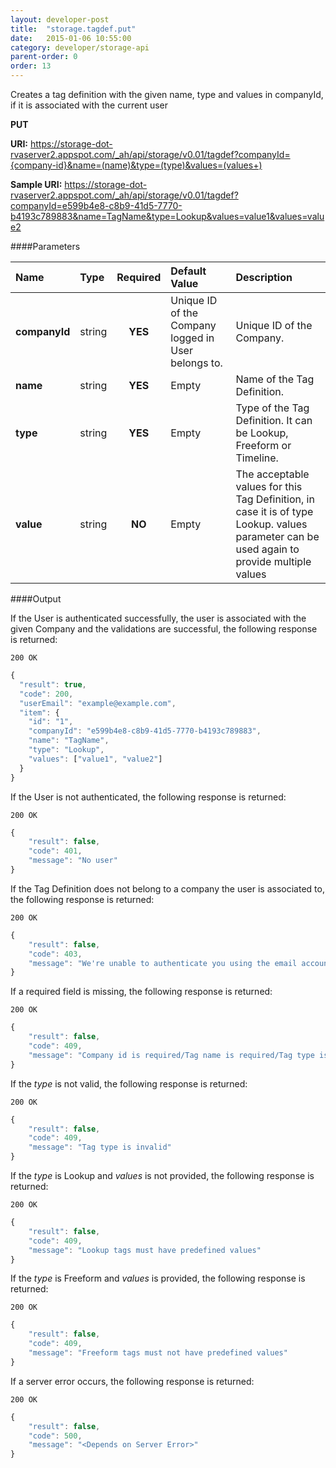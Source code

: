 ```yaml
---
layout: developer-post
title:  "storage.tagdef.put"
date:   2015-01-06 10:55:00
category: developer/storage-api
parent-order: 0
order: 13
---
```


Creates a tag definition with the given name, type and values in companyId, if it is associated with the current user

**PUT**

**URI:** https://storage-dot-rvaserver2.appspot.com/_ah/api/storage/v0.01/tagdef?companyId={company-id}&name=(name)&type=(type)&values=(values+)

**Sample URI:** https://storage-dot-rvaserver2.appspot.com/_ah/api/storage/v0.01/tagdef?companyId=e599b4e8-c8b9-41d5-7770-b4193c789883&name=TagName&type=Lookup&values=value1&values=value2

####Parameters

| Name    | Type   | Required | Default Value | Description |
|:--------|:-------|:--------:|:--------------|:------------|
| **companyId**  | string |  **YES**  | Unique ID of the Company logged in User belongs to. | Unique ID of the Company. |
| **name**  | string |  **YES**  | Empty | Name of the Tag Definition. |
| **type**  | string |  **YES**  | Empty | Type of the Tag Definition. It can be Lookup, Freeform or Timeline. |
| **value**  | string |  **NO**  | Empty | The acceptable values for this Tag Definition, in case it is of type Lookup. values parameter can be used again to provide multiple values |

####Output

If the User is authenticated successfully, the user is associated with the given Company and the validations are successful, the following response is returned:

```200 OK```

```javascript
{
  "result": true,
  "code": 200,
  "userEmail": "example@example.com",
  "item": {
    "id": "1",
    "companyId": "e599b4e8-c8b9-41d5-7770-b4193c789883",
    "name": "TagName",
    "type": "Lookup",
    "values": ["value1", "value2"]
  }
}

```

If the User is not authenticated, the following response is returned:

```200 OK```

```javascript
{
    "result": false,
    "code": 401,
    "message": "No user"
}
```

If the Tag Definition does not belong to a company the user is associated to, the following response is returned:

```200 OK```

```javascript
{
    "result": false,
    "code": 403,
    "message": "We're unable to authenticate you using the email account example@example.com"
}
```

If a required field is missing, the following response is returned:

```200 OK```

```javascript
{
    "result": false,
    "code": 409,
    "message": "Company id is required/Tag name is required/Tag type is required"
}
```

If the *type* is not valid, the following response is returned:

```200 OK```

```javascript
{
    "result": false,
    "code": 409,
    "message": "Tag type is invalid"
}
```

If the *type* is Lookup and *values* is not provided, the following response is returned:

```200 OK```

```javascript
{
    "result": false,
    "code": 409,
    "message": "Lookup tags must have predefined values"
}
```

If the *type* is Freeform and *values* is provided, the following response is returned:

```200 OK```

```javascript
{
    "result": false,
    "code": 409,
    "message": "Freeform tags must not have predefined values"
}
```

If a server error occurs, the following response is returned:

```200 OK```

```javascript
{
    "result": false,
    "code": 500,
    "message": "<Depends on Server Error>"
}
```
